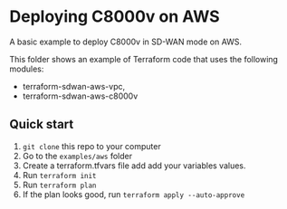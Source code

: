 # Deploying C8000v on AWS

A basic example to deploy C8000v in SD-WAN mode on AWS.

This folder shows an example of Terraform code that uses the following modules:
- terraform-sdwan-aws-vpc,
- terraform-sdwan-aws-c8000v


## Quick start

1. `git clone` this repo to your computer
2. Go to the `examples/aws` folder
3. Create a terraform.tfvars file add add your variables values.
4. Run `terraform init`
5. Run `terraform plan`
6. If the plan looks good, run `terraform apply --auto-approve`
